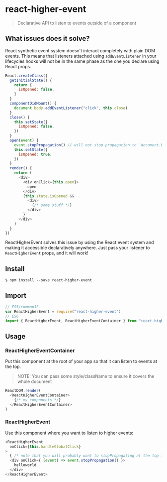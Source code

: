 # react-higher-event

> Declarative API to listen to events outside of a component

## What issues does it solve?

React synthetic event system doesn't interact completely with plain DOM events. This means that listeners attached using `addEventListener` in your lifecycles hooks will not be in the same phase as the one you declare using React props.

```javascript
React.createClass({
  getInitialState() {
    return {
      isOpened: false,
    }
  }
  componentDidMount() {
    document.body.addEventListener("click", this.close)
  }
  close() {
    this.setState({
      isOpened: false,
    })
  }
  open(event) {
    event.stopPropagation() // will not stop propagation to `document.body`
    this.setState({
      isOpened: true,
    })
  }
  render() {
    return (
      <div>
        <div onClick={this.open}>
          open
        </div>
        {this.state.isOpened &&
          <div>
            {/* some stuff */}
          </div>
        }
      </div>
    )
  }
})
```

ReactHigherEvent solves this issue by using the React event system and making it accessible declaratively anywhere. Just pass your listener to `ReactHigherEvent` props, and it will work!

## Install

```console
$ npm install --save react-higher-event
```

## Import

```javascript
// ES5/commonJS
var ReactHigherEvent = require("react-higher-event")
// ES6
import { ReactHigherEvent, ReactHigherEventContainer } from "react-higher-event"
```

## Usage

### ReactHigherEventContainer

Put this component at the root of your app so that it can listen to events at the top.

> NOTE: You can pass some style/className to ensure it covers the whole document

```javascript
ReactDOM.render(
  <ReactHigherEventContainer>
    {/* my components */}
  </ReactHigherEventContainer>
)
```

### ReactHigherEvent

Use this component where you want to listen to higher events:

```javascript
<ReactHigherEvent
  onClick={this.handleGlobalClick}
>
  { /* note that you will probably want to stopPropagating at the top level of your component */ }
  <div onClick={ (event) => event.stopPropagation() }>
    helloworld
  </div>
</ReactHigherEvent>
```
